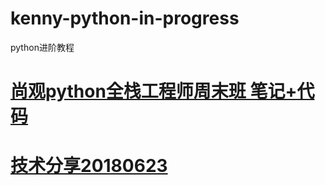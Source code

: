 # kenny-python-in-progress
python进阶教程
# <a href="https://github.com/xsren/uplooking_python_full_stack">尚观python全栈工程师周末班 笔记+代码</a>
# <a href="https://github.com/xsren/uplooking/tree/master/%E6%8A%80%E6%9C%AF%E5%88%86%E4%BA%AB20180623">技术分享20180623</a>
# <a href=""></a>
# <a href=""></a>
# <a href=""></a>
# <a href=""></a>
# <a href=""></a>
# <a href=""></a>
# <a href=""></a>
# <a href=""></a>
# <a href=""></a>
# <a href=""></a>
